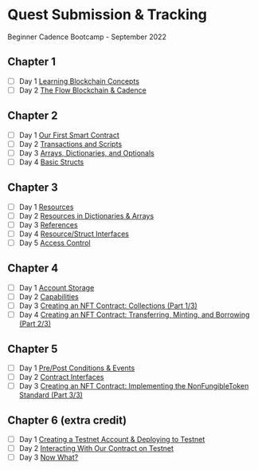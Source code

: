 # Quest Submission & Tracking
Beginner Cadence Bootcamp - September 2022


## Chapter 1
- [ ] Day 1 [Learning Blockchain Concepts](https://github.com/itsFrankenSense/quest-submission/blob/main/chapter1.0/day1)
- [ ] Day 2 [The Flow Blockchain & Cadence](https://github.com/itsFrankenSense/quest-submission/blob/main/chapter1.0/day2)

## Chapter 2
- [ ] Day 1 [Our First Smart Contract](https://github.com/itsFrankenSense/quest-submission/blob/main/chapter2.0/day1)
- [ ] Day 2 [Transactions and Scripts](https://github.com/itsFrankenSense/quest-submission/blob/main/chapter2.0/day2)
- [ ] Day 3 [Arrays, Dictionaries, and Optionals](https://github.com/itsFrankenSense/quest-submission/blob/main/chapter2.0/day3)
- [ ] Day 4 [Basic Structs](https://github.com/itsFrankenSense/quest-submission/blob/main/chapter2.0/day4)

## Chapter 3
- [ ] Day 1 [Resources](https://github.com/itsFrankenSense/quest-submission/blob/main/chapter3.0/day1)
- [ ] Day 2 [Resources in Dictionaries & Arrays](https://github.com/itsFrankenSense/quest-submission/blob/main/chapter3.0/day2)
- [ ] Day 3 [References](https://github.com/itsFrankenSense/quest-submission/blob/main/chapter3.0/day3)
- [ ] Day 4 [Resource/Struct Interfaces](https://github.com/itsFrankenSense/quest-submission/blob/main/chapter3.0/day4)
- [ ] Day 5 [Access Control](https://github.com/itsFrankenSense/quest-submission/blob/main/chapter3.0/day5)

## Chapter 4
- [ ] Day 1 [Account Storage](https://github.com/itsFrankenSense/quest-submission/blob/main/chapter4.0/day1)
- [ ] Day 2 [Capabilities](https://github.com/itsFrankenSense/quest-submission/blob/main/chapter4.0/day2)
- [ ] Day 3 [Creating an NFT Contract: Collections (Part 1/3)](https://github.com/itsFrankenSense/quest-submission/blob/main/chapter4.0/day3)
- [ ] Day 4 [Creating an NFT Contract: Transferring, Minting, and Borrowing (Part 2/3)](https://github.com/itsFrankenSense/quest-submission/blob/main/chapter4.0/day4)

## Chapter 5
- [ ] Day 1 [Pre/Post Conditions & Events](https://github.com/itsFrankenSense/quest-submission/blob/main/chapter5.0/day1)
- [ ] Day 2 [Contract Interfaces](https://github.com/itsFrankenSense/quest-submission/blob/main/chapter5.0/day2)
- [ ] Day 3 [Creating an NFT Contract: Implementing the NonFungibleToken Standard (Part 3/3)](https://github.com/itsFrankenSense/quest-submission/blob/main/chapter5.0/day3)

## Chapter 6 (extra credit)
- [ ] Day 1 [Creating a Testnet Account & Deploying to Testnet](https://github.com/itsFrankenSense/quest-submission/blob/main/chapter6.0/day1)
- [ ] Day 2 [Interacting With Our Contract on Testnet](https://github.com/itsFrankenSense/quest-submission/blob/main/chapter6.0/day2)
- [ ] Day 3 [Now What?](https://github.com/itsFrankenSense/quest-submission/blob/main/chapter6.0/day3)
